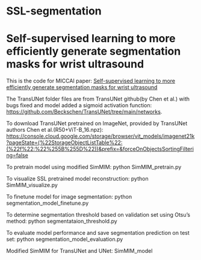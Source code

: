 # SSL-segmentation
# Self-supervised learning to more efficiently generate segmentation masks for wrist ultrasound
This is the code for MICCAI paper: [Self-supervised learning to more efficiently generate segmentation masks for wrist ultrasound](https://link.springer.com/chapter/10.1007/978-3-031-44521-7_8)

The TransUNet folder files are from TransUNet github(by Chen et al.) with bugs fixed and model added a sigmoid activation function: https://github.com/Beckschen/TransUNet/tree/main/networks. 

To download TransUNet pretrained on ImageNet, provided by TransUNet authors Chen et al.(R50+ViT-B_16.npz): https://console.cloud.google.com/storage/browser/vit_models/imagenet21k?pageState=(%22StorageObjectListTable%22:(%22f%22:%22%255B%255D%22))&prefix=&forceOnObjectsSortingFiltering=false

To pretrain model using modified SimMIM: python SimMIM_pretrain.py

To visualize SSL pretrained model reconstruction: python SimMIM_visualize.py

To finetune model for image segmentation: python segmentation_model_finetune.py

To determine segmentation threshold based on validation set using Otsu’s method: python segmentataion_threshold.py

To evaluate model performance and save segmentation prediction on test set: python segmentation_model_evaluation.py

Modified SimMIM for TransUNet and UNet: SimMIM_model


